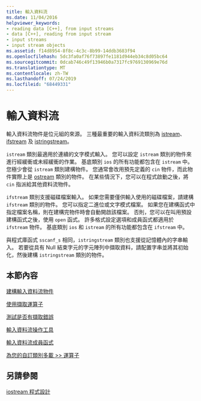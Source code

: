 ```yaml
---
title: 輸入資料流
ms.date: 11/04/2016
helpviewer_keywords:
- reading data [C++], from input streams
- data [C++], reading from input stream
- input streams
- input stream objects
ms.assetid: f14d8954-8f8c-4c3c-8b99-14ddb3683f94
ms.openlocfilehash: 5dc3fa0af76f73897fe1181d944eb34c8d05bc64
ms.sourcegitcommit: 0dcab746c49f13946b0a7317fc9769130969e76d
ms.translationtype: MT
ms.contentlocale: zh-TW
ms.lasthandoff: 07/24/2019
ms.locfileid: "68449331"
---
```

# <a name="input-streams"></a>輸入資料流

輸入資料流物件是位元組的來源。 三種最重要的輸入資料流類別為 [istream](../standard-library/basic-istream-class.md)、[ifstream](../standard-library/basic-ifstream-class.md) 及 [istringstream](../standard-library/basic-istringstream-class.md)。

`istream` 類別最適用於連續的文字模式輸入。 您可以設定 `istream` 類別的物件來進行經緩衝或未經緩衝的作業。 基底類別 `ios` 的所有功能都包含在 `istream` 中。 您極少會從 `istream` 類別建構物件。 您通常會改用預先定義的 `cin` 物件，而此物件實際上是 [ostream](../standard-library/basic-ostream-class.md) 類別的物件。 在某些情況下，您可以在程式啟動之後，將 `cin` 指派給其他資料流物件。

`ifstream` 類別支援磁碟檔案輸入。 如果您需要僅供輸入使用的磁碟檔案，請建構 `ifstream` 類別的物件。 您可以指定二進位或文字模式檔案。 如果您在建構函式中指定檔案名稱，則在建構完物件時會自動開啟該檔案。 否則，您可以在叫用預設建構函式之後，使用 `open` 函式。 許多格式設定選項和成員函式都適用於 `ifstream` 物件。 基底類別 `ios` 和 `istream` 的所有功能都包含在 `ifstream` 中。

與程式庫函式 `sscanf_s` 相同，`istringstream` 類別也支援從記憶體內的字串輸入。 若要從具有 Null 結束字元的字元陣列中擷取資料，請配置字串並將其初始化，然後建構 `istringstream` 類別的物件。

## <a name="in-this-section"></a>本節內容

[建構輸入資料流物件](../standard-library/constructing-input-stream-objects.md)

[使用擷取運算子](../standard-library/using-extraction-operators.md)

[測試是否有擷取錯誤](../standard-library/testing-for-extraction-errors.md)

[輸入資料流操作工具](../standard-library/input-stream-manipulators.md)

[輸入資料流成員函式](../standard-library/input-stream-member-functions.md)

[為您的自訂類別多載 >> 運算子](../standard-library/overloading-the-input-operator-for-your-own-classes.md)

## <a name="see-also"></a>另請參閱

[iostream 程式設計](../standard-library/iostream-programming.md)
